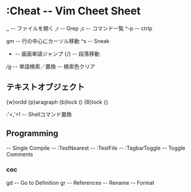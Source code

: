 :Cheat -- Vim Cheet Sheet
==========================
,, -- ファイルを開く
,r -- Grep
,c -- コマンド一覧
^-p -- ctrlp

gm -- 行の中心にカーソル移動
^s -- Sneak
- -- 画面単語ジャンプ
{/} -- 段落移動

*/g* -- 単語検索／置換
<Esc><Esc> -- 検索色クリア

テキストオブジェクト
----------------------
{w}ordd
{p}aragraph
{b}lock ()
{B}lock {}

:'<,'>! -- Shellコマンド置換

Programming
------------
<F5> -- Single Compile
<F6> -- :TestNearest
<F7> -- :TestFile
<F8> -- :TagbarToggle
<C-k> -- Toggle Comments

### coc
gd -- Go to Definition
gr -- References
<F2> -- Rename
<C-S-f> -- Format
